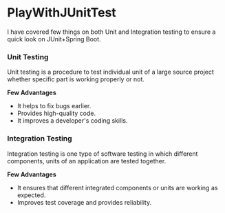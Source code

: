 # PlayWithJUnitTest
I have covered few things on both Unit and Integration testing to ensure a quick look on JUnit+Spring Boot.

### Unit Testing
Unit testing is a procedure to test individual unit of a large source project whether specific part is working properly or not.

**Few Advantages**
- It helps to fix bugs earlier.
- Provides high-quality code.
- It improves a developer's coding skills.


### Integration Testing
Integration testing is one type of software testing in which different components, units of an application are tested together.

**Few Advantages**
- It ensures that different integrated components or units are working as expected.
- Improves test coverage and provides reliability.